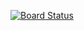 [![Board Status](https://dev.azure.com/classroomDemos/18d4a1ed-d443-4034-a56d-133232a7084b/b51b0c8d-4796-489d-a2d9-6daf8c30387b/_apis/work/boardbadge/7e9a59f0-fb91-4be0-bf07-08b0df2c3a4b)](https://dev.azure.com/classroomDemos/18d4a1ed-d443-4034-a56d-133232a7084b/_boards/board/t/b51b0c8d-4796-489d-a2d9-6daf8c30387b/Microsoft.RequirementCategory)